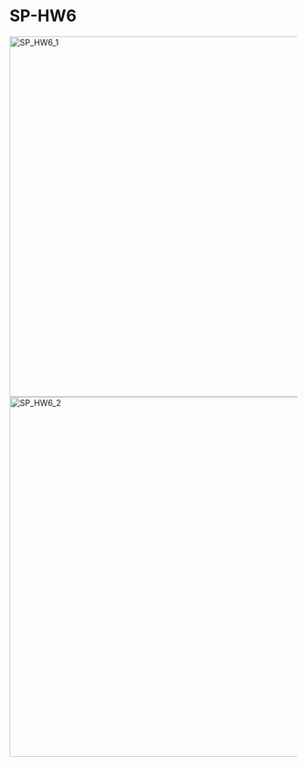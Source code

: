 # SP-HW6

<img width="631" alt="SP_HW6_1" src="https://user-images.githubusercontent.com/68102387/87131535-81cdfa00-c2cf-11ea-8032-351600f2cf8c.PNG">



<img width="630" alt="SP_HW6_2" src="https://user-images.githubusercontent.com/68102387/87131612-9dd19b80-c2cf-11ea-98e4-e05866a90f15.PNG">
